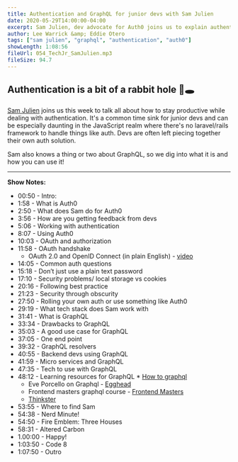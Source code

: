 ```yaml
---
title: Authentication and GraphQL for junior devs with Sam Julien
date: 2020-05-29T14:00:00-04:00
excerpt: Sam Julien, dev advocate for Auth0 joins us to explain authentication strategies for early career devs, as well as GraphQL
author: Lee Warrick &amp; Eddie Otero
tags: ["sam julien", "graphql", "authentication", "auth0"]
showLength: 1:08:56
fileUrl: 054_TechJr_SamJulien.mp3
fileSize: 94.7
---
```


## Authentication is a bit of a rabbit hole 🐰🕳

[Sam Julien](https://samjulien.com) joins us this week to talk all about how to stay productive while dealing with authentication. It's a common time sink for junior devs and can be especially daunting in the JavaScript realm where there's no laravel/rails framework to handle things like auth. Devs are often left piecing together their own auth solution.

Sam also knows a thing or two about GraphQL, so we dig into what it is and how you can use it!

---

**Show Notes:**

* 00:50 - Intro: 
* 1:58 - What is Auth0
* 2:50 - What does Sam do for Auth0
* 3:56 - How are you getting feedback from devs
* 5:06 - Working with authentication 
* 8:07 - Using Auth0
* 10:03 - OAuth and authorization
* 11:58 - OAuth handshake
    * OAuth 2.0 and OpenID Connect (in plain English) - [video](https://www.youtube.com/watch?v=996OiexHze0)
* 14:05 - Common auth questions
* 15:18 - Don’t just use a plain text password
* 17:10 - Security problems/ local storage vs cookies
* 20:16 - Following best practice
* 21:23 - Security through obscurity 
* 27:50 - Rolling your own auth or use something like Auth0
* 29:19 - What tech stack does Sam work with
* 31:41 - What is GraphQL
* 33:34 - Drawbacks to GraphQL
* 35:03 - A good use case for GraphQL
* 37:05 - One end point
* 39:32 - GraphQL resolvers
* 40:55 - Backend devs using GraphQL
* 41:59 - Micro services and GraphQL
* 47:35 - Tech to use with GraphQL
* 48:12 - Learning resources for GraphQL
      * [How to graphql](https://www.howtographql.com/)
    * Eve Porcello on Graphql - [Egghead](https://egghead.io/podcasts/eve-porcello-on-graphql)
    * Frontend masters graphql course - [Frontend Masters](https://frontendmasters.com/courses/server-graphql-nodejs/)
    * [Thinkster](https://thinkster.io/)
* 53:55 - Where to find Sam
* 54:38 - Nerd Minute!
* 54:50 - Fire Emblem: Three Houses 
* 58:31 - Altered Carbon
* 1.00:00 - Happy!
* 1:03:50 - Code 8
* 1:07:50 - Outro
